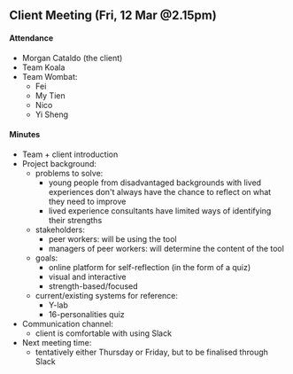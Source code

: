 ## Client Meeting (Fri, 12 Mar @2.15pm)

#### Attendance

- Morgan Cataldo (the client)
- Team Koala
- Team Wombat:
  - Fei
  - My Tien
  - Nico
  - Yi Sheng

#### Minutes

- Team + client introduction
- Project background:
  - problems to solve:
    - young people from disadvantaged backgrounds with lived experiences don't always have the chance to reflect on what they need to improve
    - lived experience consultants have limited ways of identifying their strengths
  - stakeholders:
    - peer workers: will be using the tool
    - managers of peer workers: will determine the content of the tool
  - goals:
    - online platform for self-reflection (in the form of a quiz)
    - visual and interactive
    - strength-based/focused
  - current/existing systems for reference:
    - Y-lab
    - 16-personalities quiz
- Communication channel:
  - client is comfortable with using Slack
- Next meeting time:
  - tentatively either Thursday or Friday, but to be finalised through Slack
